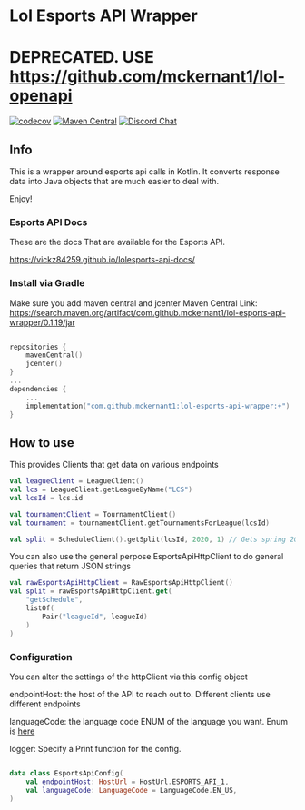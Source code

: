 # Lol Esports API Wrapper

# DEPRECATED. USE https://github.com/mckernant1/lol-openapi

[![codecov](https://codecov.io/gh/mckernant1/lol-esports-api-wrapper/branch/master/graph/badge.svg?token=YU57J4LHYF)](https://codecov.io/gh/mckernant1/lol-esports-api-wrapper)
[![Maven Central](https://maven-badges.herokuapp.com/maven-central/com.github.mckernant1/lol-esports-api-wrapper/badge.svg)](https://maven-badges.herokuapp.com/maven-central/com.github.mckernant1/lol-esports-api-wrapper)
[![Discord Chat](https://img.shields.io/discord/802610953396551720?label=support)](https://discord.gg/Dvq8f5KxZT)

## Info
This is a wrapper around esports api calls in Kotlin.
It converts response data into Java objects that are much easier to deal with.

Enjoy!

### Esports API Docs
These are the docs That are available for the Esports API. 

https://vickz84259.github.io/lolesports-api-docs/


### Install via Gradle
Make sure you add maven central and jcenter
Maven Central Link: https://search.maven.org/artifact/com.github.mckernant1/lol-esports-api-wrapper/0.1.19/jar

```kotlin

repositories {
    mavenCentral()
    jcenter()
}
...
dependencies {
    ...
    implementation("com.github.mckernant1:lol-esports-api-wrapper:+")
}
```


## How to use
This provides Clients that get data on various endpoints

```kotlin
val leagueClient = LeagueClient()
val lcs = LeagueClient.getLeagueByName("LCS")
val lcsId = lcs.id

val tournamentClient = TournamentClient()
val tournament = tournamentClient.getTournamentsForLeague(lcsId)

val split = ScheduleClient().getSplit(lcsId, 2020, 1) // Gets spring 2020 split including playoffs
```

You can also use the general perpose EsportsApiHttpClient to do general queries that return JSON strings

```kotlin
val rawEsportsApiHttpClient = RawEsportsApiHttpClient()
val split = rawEsportsApiHttpClient.get(
    "getSchedule",
    listOf(
        Pair("leagueId", leagueId)
    )
)
```

### Configuration
You can alter the settings of the httpClient via this config object

endpointHost: the host of the API to reach out to. Different clients use different endpoints

languageCode: the language code ENUM of the language you want. Enum is [here](https://github.com/mckernant1/LolEsportsApiWrapper/blob/master/src/main/kotlin/com/github/mckernant1/lolapi/config/LanguageCode.kt)

logger: Specify a Print function for the config. 
```kotlin

data class EsportsApiConfig(
    val endpointHost: HostUrl = HostUrl.ESPORTS_API_1,
    val languageCode: LanguageCode = LanguageCode.EN_US,
)
```
